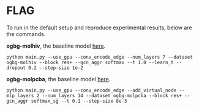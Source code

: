 # FLAG

To run in the default setup and reproduce experimental results, below are the commands.

**ogbg-molhiv**, the baseline model [here](https://github.com/lightaime/deep_gcns_torch/tree/master/examples/ogb).

	python main.py --use_gpu --conv_encode_edge --num_layers 7 --dataset ogbg-molhiv --block res+ --gcn_aggr softmax --t 1.0 --learn_t --dropout 0.2 --step-size 1e-2
	
**ogbg-molpcba**, the baseline model [here](https://github.com/lightaime/deep_gcns_torch/tree/master/examples/ogb).

	python main.py --use_gpu --conv_encode_edge --add_virtual_node --mlp_layers 2 --num_layers 14 --dataset ogbg-molpcba --block res+ --gcn_aggr softmax_sg --t 0.1 --step-size 8e-3


